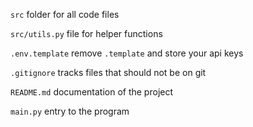 `src` folder for all code files

`src/utils.py` file for helper functions

`.env.template` remove `.template` and store your api keys

`.gitignore` tracks files that should not be on git

`README.md` documentation of the project

`main.py` entry to the program